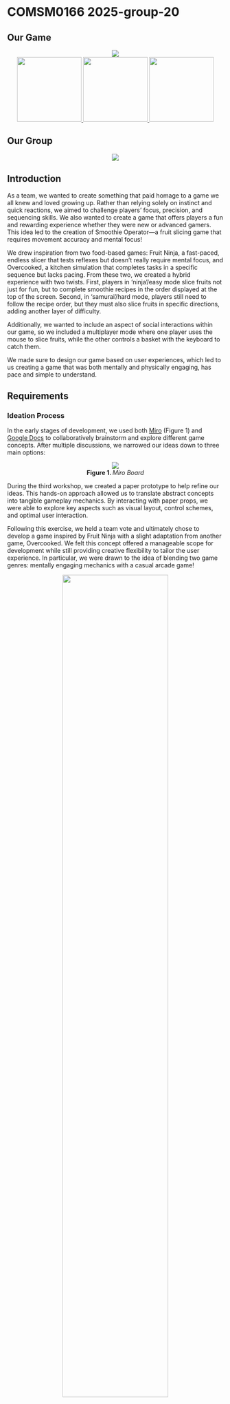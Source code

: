 # COMSM0166 2025-group-20

## Our Game
<p align="center"> 
  <img src='docs/Design/Images/game-title.png'><br>
  <a href='https://drive.google.com/file/d/18Tgqo3EJAwu4O5Nu4xjZzqFX1K9_vdtC/view?usp=share_link'>
    <img src='docs/Design/Images/watch-our-video.png' width='150'> 
  </a>
  <a href="https://uob-comsm0166.github.io/2025-group-20/"> 
    <img src='docs/Design/Images/play-our-game.png' width='150'>
  </a>
  <a href="#individual-contribution">
    <img src="docs/Design/Images/meet-our-team.png" width="150">
  </a>
</p>

## Our Group
<div align="center">
  <img src='project-report-images/group-picture.png'><br>
</div>

## Introduction
As a team, we wanted to create something that paid homage to a game we all knew and loved growing up. Rather than relying solely on instinct and quick reactions, we aimed to challenge players’ focus, precision, and sequencing skills. We also wanted to create a game that offers players a fun and rewarding experience whether they were new or advanced gamers. This idea led to the creation of Smoothie Operator—a fruit slicing game that requires movement accuracy and mental focus!


We drew inspiration from two food-based games: Fruit Ninja, a fast-paced, endless slicer that tests reflexes but doesn’t really require mental focus, and Overcooked, a kitchen simulation that completes tasks in a specific sequence but lacks pacing. From these two, we created a hybrid experience with two twists. First, players in ‘ninja’/easy mode slice fruits not just for fun, but to complete smoothie recipes in the order displayed at the top of the screen. Second, in ‘samurai’/hard mode, players still need to follow the recipe order, but they must also slice fruits in specific directions, adding another layer of difficulty. 


Additionally, we wanted to include an aspect of social interactions within our game, so we included a multiplayer mode where one player uses the mouse to slice fruits, while the other controls a basket with the keyboard to catch them. 


We made sure to design our game based on user experiences, which led to us creating a game that was both mentally and physically engaging, has pace and simple to understand.

## Requirements 
<h3>Ideation Process</h3>

<p>
  In the early stages of development, we used both 
  <a href="https://miro.com/app/board/uXjVLtyUR80=/Miro" target="_blank">Miro</a> (Figure 1) and 
  <a href="https://uob-my.sharepoint.com/:w:/r/personal/zy21368_bristol_ac_uk/_layouts/15/Doc.aspx?sourcedoc=%7B16215be5-ecc8-4461-980c-cd596f6d788d%7D&action=edit&wdPid=4e6e8707" target="_blank">Google Docs</a> 
  to collaboratively brainstorm and explore different game concepts. After multiple discussions, we narrowed our ideas down to three main options:
</p>


<p align="center">
  <img src="project-report-images/miro.png"><br>
  <b>Figure 1. </b> <i>Miro Board</i>
</p>


During the third workshop, we created a paper prototype to help refine our ideas. This hands-on approach allowed us to translate abstract concepts into tangible gameplay mechanics. By interacting with paper props, we were able to explore key aspects such as visual layout, control schemes, and optimal user interaction.


Following this exercise, we held a team vote and ultimately chose to develop a game inspired by Fruit Ninja with a slight adaptation from another game, Overcooked. We felt this concept offered a manageable scope for development while still providing creative flexibility to tailor the user experience. In particular, we were drawn to the idea of blending two game genres: mentally engaging mechanics with a casual arcade game!


<p align="center">
  <img src="project-report-images/prototype.gif" width="70%" ><br>
  <b>Figure 2. </b> <i> Smoothie Operator Paper Prototype</i>
</p>


<h3>Identifying Stakeholders </h3>
We first developed an Onion Model to identify key stakeholders to help us understand the different perspectives that influence game design, including players, developers, and testers. We then sought feedback during the prototype demonstrations, asking individuals to evaluate the game both as stakeholders and as players. Although our project is primarily designed in a university setting, the Onion Model underscores the capacity of successful systems to shape broader social behaviours by providing engaging gameplay experiences tailored to relevant communities.


<p align="center">
  <img src="project-report-images/onion_model_apple.png" width="50%"><br>
  <b>Figure 3. </b> <i>Onion Model of Smoothie Operator (but in the shape of an apple!)</i>
</p>


<h3>User Stories</h3>
We used user stories to define our functional requirements because they provide a clear, stakeholder-centred way to communicate what to build, for whom, and why—making them accessible to both technical and non-technical team members. We began by identifying a broader strategic objective (initiative), then broke it down into epics and further into user stories. This structured approach was especially helpful in the early stages of game development, as it gave us focused and actionable goals as to what to build. For example, we designed the game to have a tutorial page from the start, so our game maintains clarity.<br>
<table>
  <thead>
    <tr>
      <th>Initiatives</th>
      <th>Epics</th>
      <th>User Stories</th>
    </tr>
  </thead>
  <tbody>
    <tr>
      <td rowspan="2">Simple Gameplay and Clarity</td>
      <td>Clear visual design and self-explanatory mechanics</td>
      <td>
        - As a busy player with daily commitments, I want a game that is easily accessible and simple to follow, so I can play in brief sessions without feeling overwhelmed.<br>
        - As a casual player, I want a game with straightforward and intuitive gameplay that I can pick up quickly without a time-consuming learning curve.<br>
        - As a new player, I want the game to provide immediate feedback and clear instructions, so I can understand how to play and improve without needing external help.
      </td>
    </tr>
    <tr>
      <td>Simple mouse movements</td>
      <td>
        - As a casual player, I want to slice objects using quick mouse movements, so I can enjoy fast-paced gameplay without complicated controls.<br>
        - As a regular player, I want the game to recognise my slicing directions accurately through mouse movements, so that I can feel in control and engaged from the start.
      </td>
    </tr>
    <tr>
      <td rowspan="2">Progression of Difficulty</td>
      <td>As game goes on for longer recipes get more complex</td>
      <td>
        - As a regular player, I want the game to introduce faster objects over time, so that the game challenge increases and keeps me engaged.<br>
        - As a competitive player, I want the game to introduce more variety like combo traps, so I feel rewarded for improving my skills.
      </td>
    </tr>
    <tr>
      <td>As game goes on slicing patterns get more complex</td>
      <td>
        - As a focused player, I want slicing patterns to require specific directions as the game goes on, so I can feel a growing sense of improvement and precision.<br>
        - As a strategic player, I want the game pace to accelerate in pace, so I can find it more challenging to slice a fruit correctly and precisely.
      </td>
    </tr>
    <tr>
      <td rowspan="2">Sense of Achievement</td>
      <td>Player has their high score kept track of</td>
      <td>
        - As a competitive player, I want the game to record my highest score, so I can try to beat my personal best each time I play.<br>
        - As a motivated player, I want to see my high score displayed on the main menu, so I feel encouraged to keep improving and playing again.<br>
        - As a returning player, I want the game to display a history of my best scores, so I can stay motivated and see how much I’ve improved.
      </td>
    </tr>
    <tr>
      <td>Player loses lives if they do something wrong</td>
      <td>
        - As a new player, I want a clear visual when I make a slicing mistake that costs a life, so I can learn from my errors and improve without confusion.<br>
        - As a challenge-seeking player, I want to lose a life if I slice a forbidden object (i.e. bomb), so the game feels more intense and still requires precise decisions under pressure.
      </td>
    </tr>
  </tbody>
</table>
<p align="center">
  <b>Table 1. </b><i>User requirements divided into initiatives, epics, and user stories.</i>
</p>

<h3>Use Case Diagram and Specifications</h3>
At this stage of development, we were still evaluating whether our game concept was feasible to implement and enjoyable to play. To better understand the functionality and expectations of different stakeholders, we used user stories and identified key roles to create a Use Case Diagram. This helped us visualise and define what different elements of the game should—and shouldn’t—do.
<p align="center">
  <img src="project-report-images/usecasediagram.png" width="70%"><br>
  <b>Figure 4. </b> <i>Use Case Diagram</i>
</p>


In addition to the diagram, we developed detailed use case specifications to map out how players would interact with the game. This proved incredibly helpful, as it made us realize the importance of providing clear feedback and visibility within gameplay. For instance, players should be notified not only when they make a mistake but also when they achieve something. Including such feedback mechanisms became a core design priority to maintain user clarity.

As we worked through these use cases, we also saw an opportunity to introduce a multiplayer mode to encourage social interaction. As a result, we expanded our use case specifications to cover both single-player and multiplayer scenarios, ensuring each mode supported our overall gameplay goals and user experience.

<h4>1. Single Player Mode </h4>

***1.1 Basic Flow***
<table>
  <thead>
    <tr>
      <th>Steps</th>
      <th>Easy Mode</th>
      <th>Hard Mode</th>
    </tr>
  </thead>
  <tbody>
    <tr>
    <td>1</td>
    <td>Player launches the game and selects Easy mode.</td>
    <td>Player launches the game and selects Hard mode.</td>
    </tr>
    <tr>
      <td>2</td>
      <td>Recipe icons appear at the top of the screen.</td>
      <td> Recipe icons appear at the top + slicing methods found in recipe book (bottom-right corner).</td>
    </tr>
    <tr>
      <td>3</td>
      <td>Fruits appear and can be sliced freely using a mouse or trackpad.</td>
      <td>Fruits appear and must be sliced in the correct direction/method using a mouse or trackpad.</td>
    </tr>
    <tr>
      <td>4</td>
      <td>Slice the correct fruit: +10 points.</td>
      <td>Slice the correct fruit <b>in the correct pattern</b>: +10 points</td>
    </tr>
    <tr>
      <td>5</td>
      <td>Complete a recipe (all fruits in the recipe are sliced): +20 bonus points.</td>
      <td>Complete a recipe with correct slices: +20 bonus points. </td>
    </tr>
  </tbody>
</table>
<p align="center">
  <b>Table 2a. </b> <i>Use Case Specification of Basic Flow in Single Player.</i>
</p>

***1.2 Alternative Flow***
<div align="center">
  <table>
    <thead>
      <tr>
        <th>Steps</th>
        <th>Easy Mode</th>
        <th>Hard Mode</th>
      </tr>
    </thead>
    <tbody>
      <tr>
        <td>1</td>
        <td>Wrong fruit sliced: -1 heart. No effect on score.</td>
        <td>Wrong fruit sliced: Same as Easy mode.</td>
      </tr>
      <tr>
        <td>2</td>
        <td>Sliced dragon fruit: +1 heart (max 3).</td>
        <td>Sliced dragon fruit: +1 heart (max 3).</td>
      </tr>
      <tr>
        <td>3</td>
        <td>Sliced bomb: Instant game over.</td>
        <td>Sliced bomb: Instant game over.</td>
      </tr>
      <tr>
        <td>4</td>
        <td>Incorrect slicing method: Not applicable.</td>
        <td>Incorrect slicing method: -1 heart. No score.</td>
      </tr>
    </tbody>
  </table>
  <b>Table 2b. </b> <i>Use Case Specification of Alternative Flow in Single Player.</i>
</div>

<h4>1. 2. Multiple Players Mode </h4>

***2.1 Basic Flow***
<table>
  <thead>
    <tr>
      <th>Steps</th>
      <th>Easy Mode</th>
      <th>Hard Mode</th>
    </tr>
  </thead>
  <tbody>
    <tr>
      <td>1</td>
      <td>Players select easy mode under two players mode</td>
      <td>Players select hard mode under two players mode</td>
    </tr>
    <tr>
      <td>2</td>
      <td>Player 1 slices fruits using the mouse or trackpad.</td>
      <td>Player 1 slices fruits in the correct slicing pattern</td>
    </tr>
    <tr>
      <td>3</td>
      <td>Player 2 controls the basket using their preferred keys (aswd or arrow controls)</td>
      <td>Player 2 controls the basket using their preferred keys (aswd or arrow controls)></td>
    </tr>
    <tr>
      <td>4</td>
      <td>Correct sliced fruit caught: +10 points.</td>
      <td>Correct slced fruit <b>with the correct pattern</b> caught: +10 points</td>
    </tr>
    <tr>
      <td>5</td>
      <td>Recipe completion: +20 bonus points.</td>
      <td>Recipe completion: +20 bonus points.</td>
    </tr>
  </tbody>
</table>
<p align="center">
  <b>Table 3a. </b> <i>Use Case Specification of Basic Flow in Multiple Player.</i>
</p>

***2.2 Alternative Flow***
<div align="center">
  <table>
    <thead>
      <tr>
        <th>Steps</th>
        <th>Easy Mode</th>
        <th>Hard Mode</th>
      </tr>
    </thead>
    <tbody>
      <tr>
        <td>1</td>
        <td>Fruit missed by basket: No points awarded.</td>
        <td>Fruit missed by basket: No points awarded.</td>
      </tr>
      <tr>
        <td>2</td>
        <td>Wrong fruit sliced: -1 heart.</td>
        <td>Wrong fruit sliced: -1 heart.</td>
      </tr>
      <tr>
        <td>3</td>
        <td>Sliced dragon fruit: +1 heart (max 3).</td>
        <td>Sliced dragon fruit: +1 heart (max 3).</td>
      </tr>
      <tr>
        <td>4</td>
        <td>Bomb sliced: Instant game over for both players.</td>
        <td>Bomb sliced: Instant game over for both players.</td>
      </tr>
      <tr>
        <td>5</td>
        <td>N/A</td>
        <td>Incorrect slicing method: -1 heart. No score.</td>
      </tr>
    </tbody>
  </table>
  <b>Table 3b. </b> <i>Use Case Specification of Alternative Flow in Multiple Player.</i>
</div>

## Design
<p>
  One of our early development stages required the planning of a comprehensive design and structure for our game. To help achieve a code-efficient and modular structure, we decided to utilise object-oriented programming principles that would organise our software around objects and their behaviour.<br><br>
  Our first task was to identify the classes needed for our objects, for which we carried out an easy grammatical parse exercise which involved identifying nouns from a brief description of our game. Smoothie Operator is a game where <b>fruits</b> are <b>generated</b> on the screen, and the player must slice the fruits according to a <b>smoothie recipe</b> shown on the screen. If the player slices a fruit out of order, they lose a <b>life</b>. If the player is in samurai mode, they must also follow a unique <b>slicing pattern</b> for each fruit. The player gains <b>points</b> for each fruit, and for completing a recipe. If there are two players, the second player must control a <b>basket</b> to catch the fruit slices.<br><br>
  Our core classes would therefore be:
  <ul>
    <li>Fruit</li>
    <li>FruitGenerator</li>
    <li>SmoothieRecipe</li>
    <li>Lives</li>
    <li>GameScore</li>
    <li>SlicingPattern</li>
    <li>Basket</li>
  </ul>
  This initial design was implemented using p5js, with a heavy reliance on javascript to manipulate different game screens and states. This prompted us to deal with more classes each time we wanted the player to move through a different dialogue in the game. As we progressed through the development, we started utilising other tools such as HTML and CSS for UI design and elements, which allowed for a cleaner code base. Our multiple game screen classes were replaced by one GameManager class which controlled all game states and facilitated the flow of the main gameplay loop.  However due to the need for draw(), setup() and various other P5 library functions, we used sketch.js to contain these functions and to act as a “main” file and as a user interface between the user and the Game Manager.
<br> 
</p>

<h3>Class Diagram</h3>
The following diagram illustrates Smoothie Operator’s final design. It shows that the GameManager controls the behaviour of the rest of the classes used in our software. <b>NB: </b> Within the diagram we have omitted constructors, getters and setters as well as any attributes that are constant for simplicity and ease of reading.
<p align="center">
  <br><img src="https://github.com/UoB-COMSM0166/2025-group-20/blob/27e07bb7d5fab9e4f5017e80f47b65b65c0a3a7e/project-report-images/Report%20Class%20DIagram%20final%20final%20final%20.png" width=700"><br><br>
  <b>Figure 5. </b><i>Class diagram of the game</i>
</p>

The classes devised uphold the principles of orientation in the following ways:

Encapsulation – Objects interact mainly through getters and setters and do not access the internals of each other directly.

Abstraction – Objects have simplified and abstracted functionality. Within the GameManager and TutorialManager the objects that it’s composed interact through abstract interfaces and are loosely coupled. 

Inheritance – TutorialManager extends GameManager and TutorialFruit extends Fruit to provide slightly different functionality for the tutorial yet minimise code reuse such as simplified fruit movement and a linear progression through the different fruit types.

Polymorphism – The different Fruit respond to the user input from the mouse differently due to the difference between the SlicePatterns of the types. 

Composition – The GameManager and its extending class TutorialManager are composed of all the other classes. Fruit and TutorialFruit are composed of the SlicePattern class which itself is composed of the SliceArray and HitBox classes.

When the game is launched, the player can customise their game through a system of on-screen buttons. Their options include single/two player mode, easy (ninja) and hard (samurai) mode, preference for player 2 controls and preferences for cursor and sound effects. All these options are recorded by the GameManager which manipulates the gameplay loop accordingly. In turn, the gameplay loop is controlled by the gameState() method which is only terminated when the player quits the game. 

The player can either quit by pausing the game at any time and choosing the ‘main menu’ option, or similarly through the game over screen if they lose the game. Game loss is monitored by the Lives class which maintains the state of the player’s 3 lives. When the player runs out of lives, the GameManager checks with the GameScore class to update the player’s high score if necessary. 

Other elements interact with the GameManager similarly. If GameManager sees that the player is in samurai mode, it will call the RecipeBook on the screen which will contain the different slicing patterns. If it sees that the players are in co-op mode, it will call the basket on screen and ensure that it is controlled using either ‘aswd’ or arrow controls based on the player’s preferences. 

<h3>Sequence Diagram</h3>

The way in which these classes communicate and interact over time during a standard user interaction with the system is detailed in the Sequence Diagram below: 

![mermaid-diagram-2025-05-11-175506](https://github.com/user-attachments/assets/2522f7a8-d8da-401f-89d0-5b39e424f7ee)

<p align="center">
  <b>Figure 6. </b><i>Sequence diagram of the main gameplay loop</i>
</p>
It models the standard interaction users will have with the system during the game play loop and demonstrates the integral role of the GameManager and how it utilises and organises the other classes.

## Implementation
<h3>Challenge 1: A suitable hitbox mechanism</h3>
Originally, Ninja Fruit was designed for mobile, where players could smoothly swipe fruits on touchscreens. Implementing Ninja (easy) mode was straightforward, but the Samurai (hard) mode required players to slice fruits in specific directions, therefore, we needed a way to accurately detect different slicing patterns. Our first challenge was to design an intuitive slicing mechanism that works seamlessly with computer mice and trackpads. To handle slicing, we created a system using three main classes: 


•	HitBox: A small invisible circle that detects when the player’s mouse passes through it.

•	SliceArray: A group of three HitBoxes arranged in a line to detect slicing direction (e.g. up, down, diagonal).

•	SlicePattern: Combines multiple SliceArrays to define the full slicing rule for the fruit. In easy mode, it uses one large HitBox; in hard mode, it checks if the player slices through the correct pattern of hitboxes in the right direction.

Our initial approach placed 3 hitboxes on each fruit, aligned with the slicing direction and moving alongside it. A correct slice required the cursor to hit all three in order; otherwise, the player had to try again. During early testing, users found this too precise because slices often failed due to slight misalignment, even if the direction was correct. The limited hitbox fruit coverage made accurate slicing frustrating, which went against our goal of making the game both challenging and enjoyable.


Upon examination, we decided to extend the hitboxes to represent a 3x3 grid that covered the entire fruit. This meant that a correct slice can be registered if the user aimed for the edges of the fruit. However, the cursor still needed to hit 3 consecutive hitboxes in the same row/column. Users again reported that it was difficult to keep the cursor in a straight line if the fruit was moving along the screen. This impacted our users' experiences because the system was still registering objectively correct slices as false negatives. Even after adjusting the fruits' speed, or allowing the hitboxes to overlap, we were still encountering difficulties with this design and so we brainstormed one last time.


In our final implementation, we maintained the 3x3 grid of hitboxes, but we changed the threshold for a correct slice. A more lenient approach required the cursor to hit the first two hitboxes in the same row/column. After that, if the cursor hits any of the boxes in the remaining row/column, a correct slice will be registered. This makes up for the stress of following the fruit along the screen with a mouse or a trackpad while maintaining the challenging yet exciting aspect of following a specific slicing pattern.

<p align="center">
  <img src="project-report-images/challenges1.png" width="70%"><br>
  <b>Figure 7. </b> <i>Evolution of the hitbox system. Arrows indicate valid directions that count as a correct slice.</i>
</p>

<h3>Challenge 2: UI Optimisation</h3>
After implementing most of the game features, we noticed performance issues regarding the loading phase and fruit spawn timing. Through testing, we traced these issues to an overreliance on JavaScript for managing the game’s UI layout and screen transitions. Our initial codebase mainly used JavaScript to manage button placement and interactions across multiple screens, including the difficulty mode selection, recipe, start, pause and tutorial screen. Clicking a button would often trigger several JavaScript functions and DOM manipulations, which introduced noticeable delays and complications. 


We were able to use CSS and handle these tasks and their layout more efficiently. We shifted layout responsibilities to CSS using Flexbox, where certain segments oversaw different button layouts for example, i.e. centre-buttons (horizontal),. button-wrapper (vertical) and. horizontal. This simplified alignment and spacing without relying on JS positioning logic.


We also found an opportunity to add even more visual feedback, including hover effects, a flash effect when user does not click on an option and titles, reducing the need for additional event listeners or styles toggles in JS. We transformed, what previously was a scattered style logic, into a single CSS file. This organised classes such as .button and .imageButton for reuse across different game screens and button types. Additionally, we used a custom font with @font-face to ensure stylistic consistency without additional JS font loading. 


This CSS-first approach greatly improved UI responsiveness, reduced code duplication, and made the layout far easier to manage and understand. It also freed up JS to focus solely on gameplay logic, such as scoring, fruit behaviour, and player interaction.

<div align="center">
  <img src="project-report-images/old-diagram.gif" alt="Old Diagram" width="500">
  <br>
  <b>Figure 8. </b> <i> Sequence diagram before implementing CSS for UI</i>
</div>


## Evaluations
<h3>Qualitative Evaluation: Think Aloud </h3>
To evaluate the usability and HCI design of Smoothie Operator, we used the Think Aloud (TA) protocol—an empirical method that captures real-time insights into user behaviour. This was chosen over inspection-based methods like Heuristic Evaluation due to the game’s fast-paced, gesture-based interactions, which required direct observation to fully understand user challenges. Heuristic approaches are less effective for identifying real-time breakdowns, especially with unconventional input methods. Participants were asked to:

1.	Navigate to the actual game from the start screen
  
3.	Score at least 150 in one go
  
5.	Attempt to intentionally lose


TA allowed us to gather live verbal feedback as users played, revealing key issues: confusion around input mapping, mixed reactions to visual feedback, and difficulty remembering recipes. These findings, especially those tied to control fluency and clarity, directly informed design changes. Feedback was thematically analysed to identify common points of friction, satisfaction, and emergent strategies.

<div align="center">
  <table>
    <thead>
      <tr>
        <th>Theme</th>
        <th>Positive</th>
        <th>Negative</th>
      </tr>
    </thead>
    <tbody>
      <tr>
        <td>Controls</td>
        <td>
          <ul>
            <li>The click control is very satisfying</li>
            <li>The <b>cursorEffect</b> provides good user feedback</li>
          </ul>
        </td>
        <td>
          <ul>
            <li>Trackpad is inelegant</li>
            <li> The <b>mousepressed</b> function bugs after hearts lost</li>
            <li>The <b>mousepressed</b> for slicing could be redundant</li>
          </ul>
        </td>
      </tr>
      <tr>
        <td>Display</td>
        <td>
          <ul>
            <li>Good fruit sizes</li>
            <li>Fruit slice visuals are very rewarding</li>
          </ul>
        </td>
        <td>
          <ul>
            <li>Recipe aspect and order is unclear</li>
            <li><b>cursorEffect</b> does not remain long enough</li>
            <li>Some fruits are generated stuck together</li>
          </ul>
        </td>
      </tr>
      <tr>
        <td>Learning Curve</td>
        <td>N/A</td>
        <td>
          <ul>
            <li>Initial difficulty remembering rules</li>
            <li>Initial difficulty remembering slice patterns</li>
            <li>Once slice patterns are internalised, they're too easy to remember</li>
          </ul>
        </td>
      </tr>
    </tbody>
  </table>
  <b>Table 4. </b><i>Raw Think Aloud feedback</i>
</div>

<h4> Controls </h4>

We found that adapting a game designed for touchscreens to laptop or PC input introduced some disjointedness. Our testing split participants evenly between mouse, trackpad, and both. The majority found the mouse offered a smoother, more enjoyable experience. 

One participant suggested removing the "click and drag" mechanic to simplify slicing. We considered this but decided against it for key reasons: 

•	The blueberry’s slice pattern relies on single-click input, which wouldn’t work without click detection.

•	In easy mode, rapid clicking was seen as a satisfying feature.

•	Removing click control could lead to accidental slices, especially when accessing menus or the recipe book.



<h4> Display </h4>
User feedback on visuals was exceptionally positive. Players appreciated the nostalgic 8-bit style, satisfying fruit slicing, and the responsive, engaging cursor. The visual design was seen as cohesive and well-executed. 

However, two recurrent issues emerged. First, the occasional generation of overlapping rendered fruits difficult to slice, which we resolved by adjusting spawn rate and speed. Second, some users had trouble seeing their slicing direction and requested a longer-lasting cursor. To avoid clutter, we introduced the cursorWoodScratch effect—a subtle trail beneath the cursor and fruit—preserving clarity while enhancing feedback. 

<h4> Learning Curve </h4>
<div align="center">
  <img src="project-report-images/scratchwoodEffect.gif" alt="`cursorWoodScratch` implementation." width="500">
  <br>
  <b>Figure 9. </b><i>cursorWoodScratch implementation.</i>
</div>


Early user feedback highlighted issues with the game's initial difficulty. At that stage, several game core features haven’t been implemented, and players found the objectives unclear. Many also disliked the reliance on memory—having to recall specific slice patterns made gameplay feel slow and repetitive. To address this, we implemented two key features: 

Recipe Book (Figure 7): In hard mode, we added an in-game recipe book displaying fruit slice patterns. This allowed players to refer to it during gameplay, removing the need for memorisation and improving flow. 

Tutorial Mode (Figure 8): Accessible from the start screen to let users practise core mechanics before playing. It introduces essential elements such as: 

•	Avoiding bombs

•	The dragon fruit’s +1 life bonus

•	The importance of slicing fruit in the correct recipe order


  <div align="center">
    <img src="project-report-images/dragonfruitImplementation.gif" alt="Dragonfruit feature in tutorial mode" width="500">
    <br>
    <b>Figure 10. </b> <i>Dragonfruit feature in tutorial mode.</i>
  </div>
  <br>
  <div align="center">
    <img src="project-report-images/recipebookImplementation.gif" alt="Interactive recipe book feature" width="500">
    <br>
    <b>Figure 11. </b> <i>Demo of the interactive recipe book feature.</i>
  </div>

  <h3> Quantative Evaluation: NASA TLX </h3>
One of our primary goals was to design a game that was accessible to both casual and experienced users. As a result, we analysed the two levels of difficulty within our game. In Easy Mode, the user still needed to slice the fruit in the correct recipe order, but the slice patterns and the bombs were scrapped. In Hard Mode, the bombs and the slice patterns were re-introduced. We aimed for a noticeable increase in challenge between modes, as research shows this boosts player enjoyment (Alexander et al., 2013) but without significantly increasing frustration.

  
We collected data using the NASA Task Load Index (TLX) from a group of diverse age ranges, and with differing experience in playing video games. We chose the NASA TLX as it's been shown to be highly reliable for assessing game difficulty (Hart & Staveland, 1988; Ramkumar et al., 2016; Seyderhelm & Blackmore, 2023). We determined that using the raw TLX scores would be easier and faster to administer, and studies reported back mixed results for raw vs. weighted TLX scores (Hart (2006)).


The bar chart shows a notable increase in overall workload from Easy to Hard mode: an expected and desirable outcome. These results validated our game objectives- we wanted to create an engaging learning curve to interest first-time players and long-term gamers. 

<p align="center">
  <img src="project-report-images/NASA-TLX-Load-Index-Bar-Chart.png" width="60%"><br>
  <b>Figure 12. </b> <i>NASA TLX Evaluation Bar Chart Feedback.</i><br><br>
</p>


The accompanying pentagraph (Figure 9) reveals more granular differences: 

•	A significant rise in effort and frustration.

•	A moderate increase in mental demand and perceived performance.

•	Minimal change in physical or temporal demand.

While frustration increased, it was largely attributed to earlier usability issues identified through TAE—all of which were later resolved. These findings suggest that the added difficulty in Hard mode effectively challenged the player without overwhelming them physically or pacing-wise. 

<p align="center">
  <img src="project-report-images/NASA-TLX-Load-Index-Pentagraph.png" width="60%"><br>
  <b>Figure 13. </b> <i>NASA TLX Pentagraph demonstrating specific demand difference feedback.</i><br><br>
</p>

<h3>Statistical Analysis</h3>

While the data visually and confidently determined that the quantitative tests executed indicated a significant workload increase, we adopted the Wilcoxon Signed Rank Test to test if there was a significant difference between the easy and hard mode: 
- Wilcoxon result (where n = 10, a = 0.05):
  - A value of 8 or less to quantify a significant difference. 
  - W = 0 (0 < 8).
  - An *extremely* significant difference.
These findings suggest that the added difficulty in Hard mode effectively challenged the player without overwhelming them physically or pacing-wise. 

## Process
Our team worked together successfully, due to a combination of software development techniques and team-building exercises. Effective communication was a top priority, as it enabled us to clearly allocate tasks and track progress throughout the process.

<h3>Working as a Team</h3>
As part of the Software Engineering module, our first team-building exercise let us share the percentage of our levels of commitment to the project (ours ranged from 85% to 100%). The early weeks of development honestly reflected those levels, but we were missing a key aspect of software engineering, collaboration. Eager to start working on the project, we began implementing our ideas and goals, displaying a lack of clear communication. These independent efforts resulted in an incomplete and difficult-to-understand early prototype of the game because it did not benefit from any collaborative skills. We decided to take time to reflect on our process and think of a better approach.

<h3>Communication</h3>
One Agile principle we aimed to follow was face-to-face communication, often facilitated by our Scrum Master, Ziyan. However, we soon discovered that our team worked more effectively through planned, extended lab sessions rather than the brief daily standups typically recommended in Agile. In response, our Scrum Master helped organise longer coding and brainstorming sessions, coordinating them through WhatsApp, where we collectively set goals in advance. While this informal approach initially worked, it eventually led to communication challenges. One team member raised concerns about unclear task delegation, prompting a group discussion. We agreed that our communication had become too relaxed and lacked structure. 

As a solution, we migrated our discussions to Microsoft Teams, which is linked to our university accounts and better suited for project management. This shift improved our workflow significantly. We began structuring our meetings with clear agendas, summaries of accomplishments, and defined next steps. Additionally, Teams proved more effective for document sharing, tracking progress, and conducting polls. It also supported flexible communication, allowing members who couldn’t attend meetings in person to stay informed and contribute.

<p align="center">
  <img src="project-report-images/old-chat.png" width="20%"><br>
  <b>Figure 14a. </b> <i>An example of our old communication style</i><br><br>
  <img src="project-report-images/new-chat.png" width="50%"><br>
  <b>Figure 14b. </b> <i>An example of our new communication style</i>
</p>

<h3>Development Tools and Techniques</h3>
Since our main goal was to increase team effort, we decided to follow an agile framework which would allow us to prioritise collaboration and enhance our skills. The main agile principle we followed was breaking down our project into small and manageable iterations which would encourage us to continuously deliver working software while working at a steady and sustainable pace. 

To help plan our iterations, we set up a Kanban board on our Github to organise smaller tasks and track their statuses. Before each sprint, we would have an in-person meeting to discuss which of the items on our to-do column had top priority and needed to be achieved in that iteration. Once those tasks were allocated to members of the team, we would then look to see if we could allocate other tasks with less priority. To help us plan the duration of each iteration (or sprint), we would agree on a story point for each task based on its relative size which would help us estimate the effort required. At the end, work on our game was spread across 3 sprint cycles throughout the term, with most of the features being implemented during the first sprint. We used the remaining sprints to carry out refinements and enhancements. This structure allowed us to reflect on our performance and assess our workflow.

<p align="center">
  <img src="project-report-images/sprint-review.png" width="50%"><br>
  <b>Figure 15. </b> <i>Sprint breakdown for the project</i><br><br>
  <img src="project-report-images/kanban-board.png" width="50%"><br>
  <b>Figure 16. </b> <i>Our Kanban board</i>
</p>

The agile iterative framework is designed to embrace change by encouraging flexibility in handling evolving product requirements. This was instrumental when we were asked to add a new difficulty level, as we were able to adapt quickly by updating our Kanban board, assigning the task, and adjusting our priorities—without disrupting the overall development process. As a result, we delivered a well-tested and fully functional Easy Mode in a short period. 

## Sustainability
With sustainability becoming an increasingly urgent, global priority, we must find simple, everyday ways to engage people in more environmentally friendly behaviours. Therefore, when designing our game, Smoothie Operator, we wanted to ensure that sustainable thinking was part of the development process. To do this, we first needed to understand the sustainability impact of our game. Our analysis was based on the Sustainability Awareness Framework (SusAF), which is divided into five sectors: individual, technical, social, environmental, and economic (Becker et al., 2015).

<h3>Overview of Sustainability Analysis</h3>
Our game promotes lifelong learning by incorporating cognitive challenges. For instance, in Hard Mode, players must slice fruits in specific directions to earn points, requiring them to memorise the fruits’ directional patterns. To support this, an on-screen ‘recipe book’ provides visual cues when needed. Research suggests that games involving memory and reasoning tasks can enhance cognitive abilities such as short-term memory, reaction time, and communication skills (Ning et al., 2020). Based on this, we can infer that our Smoothie operator offers a degree of cognitive stimulation.

However, our NASA TLX evaluation revealed that players found hard mode more frustrating than easy mode (Figure …). While moderate frustration in gameplay can be empowering, motivating players to overcome challenges and increasing resilience, it also has the potential to negatively impact an individual’s emotional health by evoking stress and anxiety. In addition, the precise timing and accuracy required to slice the fruits may help improve hand-eye coordination and boost reflexes, improving an individual’s physical health. 

Currently, we do not collect user data in the form of a leaderboard system; only a player’s current and highest scores are visible. Although this helps to protect player privacy, it may also reduce the social or competitive element that often makes games more engaging. 

Recognising that the game initially lacked social interaction, we implemented a two-player mode. In this mode, players need to work together to achieve a higher score. Implementing a cooperative element, that requires shared strategy, into our game encourages teamwork and effective communication as well as creating a more supportive environment within the gaming community. However, cooperative gameplay may also introduce conflict, especially if one player performs better than the other, potentially leading to tension and criticism, as players need to rely on each other to earn more points.

Smoothie Operator has a simple interface, with minimal instructions and a single-level design, attracting new users who are interested in casual gaming. Therefore, our initiative of “simple gameplay and clarity” helps to make the game inclusive of people who enjoy gaming but may not have the time to do so, and allows them to interact with others in a fun, low-pressure environment.

Our game has a minimalistic design, aligning with Jakob Nielsen’s heuristics for user-friendly interfaces (Nielsen, 1994). By implementing efficient, object-oriented programming, we’ve optimised performance and reduced unnecessary resource consumption. Together, these choices contribute to lower energy usage and potentially reduce e-waste over time. 

Currently, our game is only hosted on GitHub; this is a platform committed to carbon negativity, 100% renewable energy use, and server circularity (Brescia, 2021). Hosting our game only on GitHub allows us to contribute to these broader sustainability goals as well as minimising the need for new hardware, as it is accessible through any device, with internet access, via a public repository. It also does not require any downloads or installations, reducing storage needs.

As a digital-only product, Smoothie Operator avoids carbon emissions associated with physical production. However, all digital games require energy, but we aim to offset the environmental impact of our game through using GitHub. In the future, we hope to explore more hosting platforms that have a similar carbon footprint to GitHub, in order to make our game even more accessible. <br>

<h3>Chain of Effects across Time and Dimensions </h3>

<p align="center">
  <img src="project-report-images/Chainofeffects.jpg" width="70%"><br>
  <b>Figure 17. </b> <i>Chain of Effects. Red and green outlined boxes represent potential negative and positive impacts. Boxes with a black, dashed outline represent our design responses to negate the negative impacts. </i>
</p>

<h3>Sustainability-Informed Requirements Analysis</h3>
<table border="1" cellpadding="8" cellspacing="0">
  <thead>
    <tr>
      <th>Initiatives</th>
      <th>Epics</th>
      <th>User Stories</th>
      <th>Acceptance Criteria</th>
    </tr>
  </thead>
  <tbody>
    <tr>
      <td rowspan="2">Inclusive Gameplay</td>
      <td>Monitor and Reduce Frustration</td>
      <td>
        1. As a player with bad short-term memory, I want optional hints so that I can complete the challenging slice patterns without feeling stuck.<br><br>
        2. As a first-time user, I want clear instructions along with a tutorial so that I don’t get annoyed trying to understand how the game works.
      </td>
      <td>
        1. <b>Given</b> that a player hovers over the ‘recipe book’, <b>when</b> the ‘recipe page’ (hint) shows, <b>then</b> the game should continue running in the background, and the player should be able to view the current slice pattern without interrupting gameplay.<br><br>
        2. <b>Given</b> that I am a first-time user, <b>when</b> I load the game, <b>then</b> I should be presented with the option to complete a tutorial.
      </td>
    </tr>
    <tr>
      <td>Provide Cooperative Gameplay</td>
      <td>
        1. As a player who loves playing games with my friends, I want co-op mode to include shared rewards so that we feel motivated to work together.<br><br>
        2. As a parent, I want games with non-competitive modes so that my child can build confidence while playing.
      </td>
      <td>
        1. <b>Given</b> that I am playing in two-player mode, <b>when</b> we complete a task together, <b>then</b> we should both receive shared rewards (e.g., in the form of points).<br><br>
        2. <b>Given</b> that my child is playing in two-player mode, <b>when</b> they play with a partner, <b>then</b> the game should emphasize teamwork rather than rewarding individual performance.
      </td>
    </tr>
    <tr>
      <td rowspan="2">Reduce Digital Resource Consumption</td>
      <td>Host on Sustainable Platforms</td>
      <td>
        1. As a player with limited storage, I want to play the game directly in a browser so that I don’t have to download large files.<br><br>
        2. As the owner of the game, I want to host it on a platform that aligns with our environmental values so that we can actively contribute to a lower carbon footprint.
      </td>
      <td>
        1. <b>Given</b> that I have limited storage on my device, <b>when</b> I choose to play the game, <b>then</b> I should be able to access and play the game without needing to install any files. <br><br>
        2. <b>Given</b> that I am selecting a hosting platform for the game, <b>when</b> I review the available options, <b>then</b> I should be able to choose a platform that aligns with my environmental values.
      </td>
    </tr>
    <tr>
      <td>Optimise Game Code for Efficiency and Sustainability</td>
      <td>
        1. As a player with a busy schedule, I want the game to load instantly so that I can enjoy quick gameplay without disrupting my day.<br><br>
        2. As the tech lead, I want to profile the game for bottlenecks so that we can improve performance and reduce e-waste.
      </td>
      <td>
        1. <b>Given</b> that I launch the game from my browser, <b>when</b> I open it, <b>then</b> it should load in under 3 seconds.<br><br>
        2. <b>Given</b> that I know the system's classes and their interactions, <b>when</b> I create a sequence diagram for key processes, <b>then</b> I can identify potential performance bottlenecks in the interaction flow.
      </td>
    </tr>
  </tbody>
</table>

<p align="center">
  <b>Table 5. </b> <i>Chain of Effects formulated into user requirements. </i>
</p>

<h3></h3> Green Software Foundation Implementation Patterns (I will finish and implement) </h3>
To make our game more sustainable, we implemented three green software patterns:
1)	Remove all unused CSS definitions
2)	Serve images in modern formats
3)	Deprecate GIFs for animated content (turn gif to mp4)

…..

## Conclusion
The Agile process allowed us to create a game that was user-focused by developing functional requirements through user stories. This helped us build a design from the start that ensured the game was challenging, usable, and accessible. Our qualitative evaluation helped us consider user feedback and visibility, while the quantitative evaluation highlighted the challenge of Hard Mode, which was exactly what we aimed for. Through this, we learned how to strike a balance between technical functionality and user experience, especially when designing Hard Mode. Using evaluation tools such as the NASA TLX questionnaire, we gained insight into user expectations and adjusted the game’s difficulty accordingly and ensuring it remained challenging yet enjoyable.

However, creating a game that was challenging but not frustrating wasn’t without its difficulties. Since the original inspiration, Fruit Ninja, was designed for touchscreen use, adapting it to mouse or trackpad input proved tricky. We discovered that slicing precision was harder to achieve, especially with trackpads. To address this, we kept refining our HitBoxes to be more lenient, reducing false positives and negatives when slicing fruit.

We also learned how to write more efficient code to improve performance. Originally, we used multiple classes for different screens and buttons, which made the code more complex. By shifting to a CSS-based design across the game, we simplified the structure, improved loading times, and made the code easier to maintain.
As a team, we also benefited greatly from adopting Agile methodologies. Breaking the project into smaller, manageable sprints allowed us to track progress effectively and work at a sustainable pace. After each meeting, tasks were assigned to team members and tracked on our GitHub Kanban board, ensuring everyone stayed up to date. Our Scrum Master also posted follow-up messages summarising meeting objectives and outcomes on Microsoft Teams. This strengthened communication, improved clarity, and reduced miscommunication.
For future refinements, we hope to improve the game’s art design with a consistent yet distinctive visual style. We’d also like to introduce customisation features, such as a coin-earning system that allows players to unlock different slicing effects, enhancing both personalisation and engagement.

We also believe the game would be better suited to mobile devices, where touch controls could offer more natural slicing mechanics. Our next step would be to adapt the game for iOS and Android systems and conduct further evaluation to see if the experience is improved. Over time, we came to see the game not just as functional software, but as a socially relevant system—one that considers its impact, meets diverse user needs, and reflects responsibility in its design.

This group project gave us valuable experience not only in technical development but also in teamwork, communication, organisation, and user-centred design. It encouraged us to think creatively in the design phase and taught us the importance of clear communication throughout. The project also inspired us to consider broader issues like sustainability and user well-being when making smooth design decisions.

Speaking of smooth, we also hope you got the [Smooth Operator](https://youtu.be/4TYv2PhG89A?si=Ua1qUIsa5WO5wfFF) reference!

### Individual Contribution
<table>
 <thead>
  <tr>
   <th>Developer</th>
    <th>Role</th>
   <th>Contribution</th>
    <th>Email</th>
    <th>Github username</th>
  </tr>
 </thead>
 <tbody>
  <tr>
   <td>Omnia Ali</td>
    <td>Product Owner</td>
   <td>1.0</td>
    <td>dc24201@bristol.ac.uk</td>
    <td>omnia18o8</td>
  </tr>
  <tr>
   <td>May Daoud</td>
    <td>Tech Lead</td>
   <td>1.0</td>
    <td>zy21368@bristol.ac.uk</td>
    <td>may03d</td>
  </tr>
  <tr>
   <td>Barney Evershed</td>
    <td>Mechanics Programmer</td>
   <td>1.0</td>
    <td>b.evershed.2021@bristol.ac.uk</td>
    <td>bever1tbev</td>
  </tr>
  <tr>
   <td>Scarlett Hurford</td>
    <td>UI Designer</td>
   <td>1.0</td>
    <td>cy21903@bristol.ac.uk</td>
    <td>constscarlett</td>
  </tr>
  <tr>
   <td>Matilda Stokes</td>
    <td>Effects Designer</td>
   <td>1.0</td>
    <td>jl21579@bristol.ac.uk</td>
    <td>jl21579 <b>and</b><br>matildarosevin</td>
  </tr>
  <tr>
   <td>Ziyan Zhao</td>
    <td>Scrum Master</td>
   <td>1.0</td>
    <td>rw24449@bristol.ac.uk</td>
    <td>ziziyan02</td>
  </tr>
 </tbody>
</table>
<p align="center">
 <b>Table 6. </b><i>Team information</i>
</p>

### References

Alexander, J. T., Sear, J., & Oikonomou, A. (2013). An investigation of the effects of game difficulty on player enjoyment. Entertainment Computing, 4(1), 53–62. https://doi.org/10.1016/j.entcom.2012.09.001.

Becker, C. et al. (2015) ‘Sustainability design and software: The Karlskrona Manifesto’, 2015 IEEE/ACM 37th IEEE International Conference on Software Engineering [Preprint]. doi:10.1109/icse.2015.179. 

Brescia, E. (2021) Environmental sustainability at github, The GitHub Blog. Available at: https://github.blog/news-insights/company-news/environmental-sustainability-github/ (Accessed: 21 April 2025). 

Hart, S. G., & Staveland, L. E. (1988). Development of NASA-TLX (Task Load Index): Results of empirical and theoretical research. Advances in Psychology, 139–183. https://doi.org/10.1016/s0166-4115(08)62386-9.

Nielsen, J. (1994) ‘Enhancing the explanatory power of usability heuristics’, Proceedings of the SIGCHI Conference on Human Factors in Computing Systems, pp. 152–158. doi:10.1145/191666.191729. 

Ning, H. et al. (2020) ‘A review on serious games for dementia care in ageing societies’, IEEE Journal of Translational Engineering in Health and Medicine, 8, pp. 1–11. doi:10.1109/jtehm.2020.2998055. 

Ramkumar, A., Stappers, P. J., Niessen, W. J., Adebahr, S., Schimek-Jasch, T., Nestle, U., & Song, Y. (2016). Using GOMS and NASA-TLX to evaluate human–computer interaction process in interactive segmentation. International Journal of Human–Computer Interaction, 33(2), 123–134. https://doi.org/10.1080/10447318.2016.1220729.

Seyderhelm, A. J. A., & Blackmore, K. L. (2023). How hard is it really? assessing game-task difficulty through real-time measures of performance and cognitive load. Simulation & Gaming, 104687812311699. https://doi.org/10.1177/10468781231169910.
